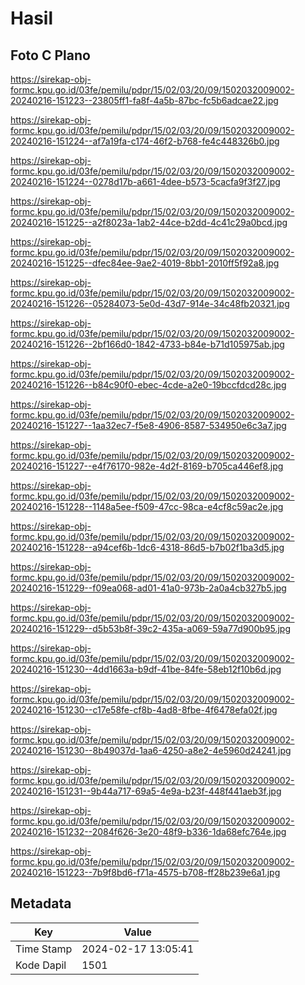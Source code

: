 # Hasil

## Foto C Plano

https://sirekap-obj-formc.kpu.go.id/03fe/pemilu/pdpr/15/02/03/20/09/1502032009002-20240216-151223--23805ff1-fa8f-4a5b-87bc-fc5b6adcae22.jpg

https://sirekap-obj-formc.kpu.go.id/03fe/pemilu/pdpr/15/02/03/20/09/1502032009002-20240216-151224--af7a19fa-c174-46f2-b768-fe4c448326b0.jpg

https://sirekap-obj-formc.kpu.go.id/03fe/pemilu/pdpr/15/02/03/20/09/1502032009002-20240216-151224--0278d17b-a661-4dee-b573-5cacfa9f3f27.jpg

https://sirekap-obj-formc.kpu.go.id/03fe/pemilu/pdpr/15/02/03/20/09/1502032009002-20240216-151225--a2f8023a-1ab2-44ce-b2dd-4c41c29a0bcd.jpg

https://sirekap-obj-formc.kpu.go.id/03fe/pemilu/pdpr/15/02/03/20/09/1502032009002-20240216-151225--dfec84ee-9ae2-4019-8bb1-2010ff5f92a8.jpg

https://sirekap-obj-formc.kpu.go.id/03fe/pemilu/pdpr/15/02/03/20/09/1502032009002-20240216-151226--05284073-5e0d-43d7-914e-34c48fb20321.jpg

https://sirekap-obj-formc.kpu.go.id/03fe/pemilu/pdpr/15/02/03/20/09/1502032009002-20240216-151226--2bf166d0-1842-4733-b84e-b71d105975ab.jpg

https://sirekap-obj-formc.kpu.go.id/03fe/pemilu/pdpr/15/02/03/20/09/1502032009002-20240216-151226--b84c90f0-ebec-4cde-a2e0-19bccfdcd28c.jpg

https://sirekap-obj-formc.kpu.go.id/03fe/pemilu/pdpr/15/02/03/20/09/1502032009002-20240216-151227--1aa32ec7-f5e8-4906-8587-534950e6c3a7.jpg

https://sirekap-obj-formc.kpu.go.id/03fe/pemilu/pdpr/15/02/03/20/09/1502032009002-20240216-151227--e4f76170-982e-4d2f-8169-b705ca446ef8.jpg

https://sirekap-obj-formc.kpu.go.id/03fe/pemilu/pdpr/15/02/03/20/09/1502032009002-20240216-151228--1148a5ee-f509-47cc-98ca-e4cf8c59ac2e.jpg

https://sirekap-obj-formc.kpu.go.id/03fe/pemilu/pdpr/15/02/03/20/09/1502032009002-20240216-151228--a94cef6b-1dc6-4318-86d5-b7b02f1ba3d5.jpg

https://sirekap-obj-formc.kpu.go.id/03fe/pemilu/pdpr/15/02/03/20/09/1502032009002-20240216-151229--f09ea068-ad01-41a0-973b-2a0a4cb327b5.jpg

https://sirekap-obj-formc.kpu.go.id/03fe/pemilu/pdpr/15/02/03/20/09/1502032009002-20240216-151229--d5b53b8f-39c2-435a-a069-59a77d900b95.jpg

https://sirekap-obj-formc.kpu.go.id/03fe/pemilu/pdpr/15/02/03/20/09/1502032009002-20240216-151230--4dd1663a-b9df-41be-84fe-58eb12f10b6d.jpg

https://sirekap-obj-formc.kpu.go.id/03fe/pemilu/pdpr/15/02/03/20/09/1502032009002-20240216-151230--c17e58fe-cf8b-4ad8-8fbe-4f6478efa02f.jpg

https://sirekap-obj-formc.kpu.go.id/03fe/pemilu/pdpr/15/02/03/20/09/1502032009002-20240216-151230--8b49037d-1aa6-4250-a8e2-4e5960d24241.jpg

https://sirekap-obj-formc.kpu.go.id/03fe/pemilu/pdpr/15/02/03/20/09/1502032009002-20240216-151231--9b44a717-69a5-4e9a-b23f-448f441aeb3f.jpg

https://sirekap-obj-formc.kpu.go.id/03fe/pemilu/pdpr/15/02/03/20/09/1502032009002-20240216-151232--2084f626-3e20-48f9-b336-1da68efc764e.jpg

https://sirekap-obj-formc.kpu.go.id/03fe/pemilu/pdpr/15/02/03/20/09/1502032009002-20240216-151223--7b9f8bd6-f71a-4575-b708-ff28b239e6a1.jpg


## Metadata

| Key        | Value               |
| ---------- | ------------------- |
| Time Stamp | 2024-02-17 13:05:41 |
| Kode Dapil | 1501                |



